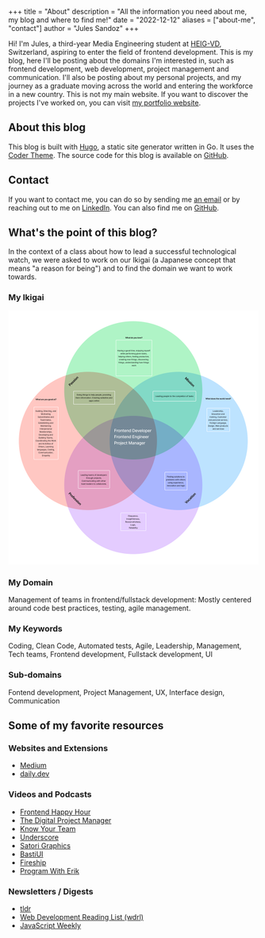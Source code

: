 +++
title = "About"
description = "All the information you need about me, my blog and where to find me!"
date = "2022-12-12"
aliases = ["about-me", "contact"]
author = "Jules Sandoz"
+++

Hi! I'm Jules, a third-year Media Engineering student at [HEIG-VD](https://heig-vd.ch/en), Switzerland, aspiring to enter the field of frontend development. This is my blog, here I'll be posting about the domains I'm interested in, such as frontend development, web development, project management and communication. I'll also be posting about my personal projects, and my journey as a graduate moving across the world and entering the workforce in a new country.
This is not my main website. If you want to discover the projects I've worked on, you can visit [my portfolio website](https://jules-sandoz.com).

## About this blog
This blog is built with [Hugo](https://gohugo.io/), a static site generator written in Go. It uses the [Coder Theme](https://themes.gohugo.io/themes/hugo-coder/). The source code for this blog is available on [GitHub](https://github.com/julessandoz/labveilletech).

## Contact
If you want to contact me, you can do so by sending me [an email](mailto:contact@jules-sandoz.com) or by reaching out to me on [LinkedIn](https://www.linkedin.com/in/jules-sandoz/). You can also find me on [GitHub](https://github.com/julessandoz).

## What's the point of this blog?
In the context of a class about how to lead a successful technological watch, we were asked to work on our Ikigai (a Japanese concept that means "a reason for being") and to find the domain we want to work towards.

### My Ikigai
![ikigai](/images/my-ikigai.png)

### My Domain
Management of teams in frontend/fullstack development: Mostly centered around code best practices, testing, agile management.

### My Keywords

Coding, Clean Code, Automated tests, Agile, Leadership, Management, Tech teams, Frontend development, Fullstack development, UI

### Sub-domains

Fontend development, Project Management, UX, Interface design, Communication

## Some of my favorite resources

### Websites and Extensions

- [Medium](https://medium.com)
- [daily.dev](https://daily.dev/)

### Videos and Podcasts

- [Frontend Happy Hour](https://www.frontendhappyhour.com/)
- [The Digital Project Manager](https://www.youtube.com/@thedigitalprojectmanager1047)
- [Know Your Team](https://www.youtube.com/@KnowYourTeam)
- [Underscore](https://www.youtube.com/@Underscore_)
- [Satori Graphics](https://www.youtube.com/@SatoriGraphics)
- [BastiUI](https://www.youtube.com/@BastiUi)
- [Fireship](https://www.youtube.com/@Fireship)
- [Program With Erik](https://www.youtube.com/@ProgramWithErik)

### Newsletters / Digests

- [tldr](https://tldr.tech/)
- [Web Development Reading List (wdrl)](https://wdrl.info/)
- [JavaScript Weekly](https://javascriptweekly.com/)
